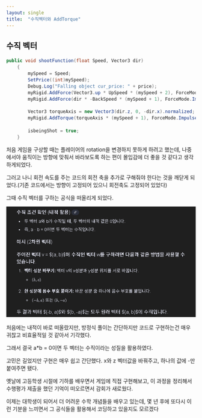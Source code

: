 ```yaml
---
layout: single
title:  "수직벡터와 AddTorque"
---
```




## 수직 벡터

```csharp
public void shootFunction(float Speed, Vector3 dir)
    {
        mySpeed = Speed;
        SetPrice((int)mySpeed);
        Debug.Log("Falling object cur_price: " + price);
        myRigid.AddForce(Vector3.up * UpSpeed * (mySpeed + 2), ForceMode.Impulse);
        myRigid.AddForce(dir * -BackSpeed * (mySpeed + 1), ForceMode.Impulse);

        Vector3 torqueAxis = new Vector3(dir.z, 0, -dir.x).normalized;
        myRigid.AddTorque(torqueAxis * (mySpeed + 1), ForceMode.Impulse);

        isbeingShot = true;
    }
```

처음 게임을 구상할 때는 플레이어의 rotation을 변경하지 못하게 하려고 했는데, 나중에서야 움직이는 방향에 맞춰서 바라보도록 하는 편이 몰입감에 더 좋을 것 같다고 생각하게되었다.

그러고 나니 회전 속도를 주는 코드의 회전 축을 추가로 구해줘야 한다는 것을 깨닫게 되었다.(기존 코드에서는 방향이 고정되어 있으니 회전축도 고정되어 있었다)

그때 수직 벡터를 구하는 공식을 떠올리게 되었다. 

![alt text](../images/image.png)

처음에는 내적이 바로 떠올랐지만, 방정식 풀이는 간단하지만 코드로 구현하는건 매우 귀찮고 비효율적일 것 같아서 기각했다.

그래서 결국  a*b = 0이면 두 벡터는 수직이라는 성질을 활용하였다.

고민은 길었지만 구현은 매우 쉽고 간단했다. x와 z 벡터값을 바꿔주고, 하나의 값에 -만 붙여주면 됐다.

옛날에 고등학생 시절에 기하를 배우면서 게임에 직접 구현해보고, 이 과정을 정리해서 수행평가 제출을 했던 기억이 떠오르면서 감회가 새로웠다.

이제는 대학생이 되어서 더 어려운 수학 개념들을 배우고 있는데, 몇 년 후에 또다시 이런 기분을 느끼면서 그 공식들을 활용해서 코딩하고 있을지도 모르겠다